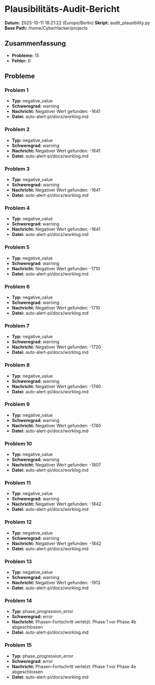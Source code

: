 # Plausibilitäts-Audit-Bericht

**Datum:** 2025-10-11 18:21:22 (Europe/Berlin)
**Skript:** audit_plausibility.py
**Base Path:** /home/CyberHacker/projects

## Zusammenfassung

- **Probleme:** 15
- **Fehler:** 0

## Probleme

### Problem 1

- **Typ:** negative_value
- **Schweregrad:** warning
- **Nachricht:** Negativer Wert gefunden: -1641
- **Datei:** auto-alert-pi/docs/worklog.md

### Problem 2

- **Typ:** negative_value
- **Schweregrad:** warning
- **Nachricht:** Negativer Wert gefunden: -1641
- **Datei:** auto-alert-pi/docs/worklog.md

### Problem 3

- **Typ:** negative_value
- **Schweregrad:** warning
- **Nachricht:** Negativer Wert gefunden: -1641
- **Datei:** auto-alert-pi/docs/worklog.md

### Problem 4

- **Typ:** negative_value
- **Schweregrad:** warning
- **Nachricht:** Negativer Wert gefunden: -1641
- **Datei:** auto-alert-pi/docs/worklog.md

### Problem 5

- **Typ:** negative_value
- **Schweregrad:** warning
- **Nachricht:** Negativer Wert gefunden: -1710
- **Datei:** auto-alert-pi/docs/worklog.md

### Problem 6

- **Typ:** negative_value
- **Schweregrad:** warning
- **Nachricht:** Negativer Wert gefunden: -1710
- **Datei:** auto-alert-pi/docs/worklog.md

### Problem 7

- **Typ:** negative_value
- **Schweregrad:** warning
- **Nachricht:** Negativer Wert gefunden: -1720
- **Datei:** auto-alert-pi/docs/worklog.md

### Problem 8

- **Typ:** negative_value
- **Schweregrad:** warning
- **Nachricht:** Negativer Wert gefunden: -1740
- **Datei:** auto-alert-pi/docs/worklog.md

### Problem 9

- **Typ:** negative_value
- **Schweregrad:** warning
- **Nachricht:** Negativer Wert gefunden: -1740
- **Datei:** auto-alert-pi/docs/worklog.md

### Problem 10

- **Typ:** negative_value
- **Schweregrad:** warning
- **Nachricht:** Negativer Wert gefunden: -1807
- **Datei:** auto-alert-pi/docs/worklog.md

### Problem 11

- **Typ:** negative_value
- **Schweregrad:** warning
- **Nachricht:** Negativer Wert gefunden: -1842
- **Datei:** auto-alert-pi/docs/worklog.md

### Problem 12

- **Typ:** negative_value
- **Schweregrad:** warning
- **Nachricht:** Negativer Wert gefunden: -1842
- **Datei:** auto-alert-pi/docs/worklog.md

### Problem 13

- **Typ:** negative_value
- **Schweregrad:** warning
- **Nachricht:** Negativer Wert gefunden: -1913
- **Datei:** auto-alert-pi/docs/worklog.md

### Problem 14

- **Typ:** phase_progression_error
- **Schweregrad:** error
- **Nachricht:** Phasen-Fortschritt verletzt: Phase 1 vor Phase 4b abgeschlossen
- **Datei:** auto-alert-pi/docs/worklog.md

### Problem 15

- **Typ:** phase_progression_error
- **Schweregrad:** error
- **Nachricht:** Phasen-Fortschritt verletzt: Phase 1 vor Phase 4e abgeschlossen
- **Datei:** auto-alert-pi/docs/worklog.md

